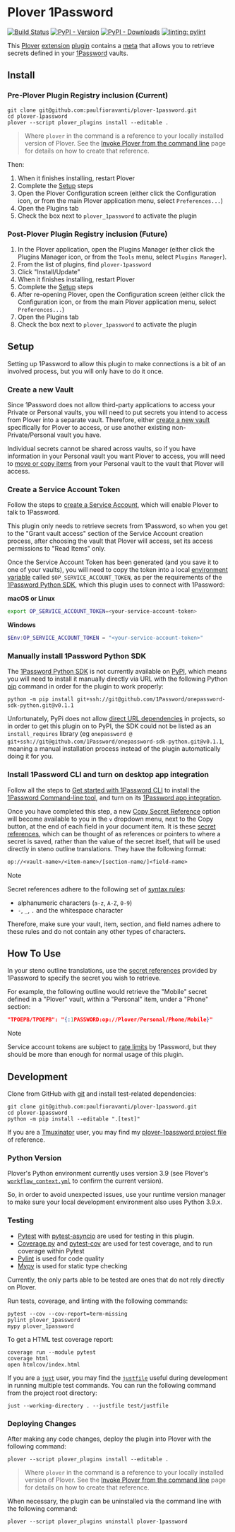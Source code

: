 # Plover 1Password

[![Build Status][Build Status image]][Build Status url] [![PyPI - Version][PyPI version image]][PyPI url] [![PyPI - Downloads][PyPI downloads image]][PyPI url] [![linting: pylint][linting image]][linting url]

This [Plover][] [extension][] [plugin][] contains a [meta][] that allows you to
retrieve secrets defined in your [1Password][] vaults.

## Install

### Pre-Plover Plugin Registry inclusion (Current)

```console
git clone git@github.com:paulfioravanti/plover-1password.git
cd plover-1password
plover --script plover_plugins install --editable .
```

> Where `plover` in the command is a reference to your locally installed version
> of Plover. See the [Invoke Plover from the command line][] page for details on
> how to create that reference.

Then:

1. When it finishes installing, restart Plover
2. Complete the [Setup][] steps
3. Open the Plover Configuration screen (either click the
   Configuration icon, or from the main Plover application menu, select
   `Preferences...`)
4. Open the Plugins tab
5. Check the box next to `plover_1password` to activate the plugin

### Post-Plover Plugin Registry inclusion (Future)

1. In the Plover application, open the Plugins Manager (either click the Plugins
   Manager icon, or from the `Tools` menu, select `Plugins Manager`).
2. From the list of plugins, find `plover-1password`
3. Click "Install/Update"
4. When it finishes installing, restart Plover
5. Complete the [Setup][] steps
6. After re-opening Plover, open the Configuration screen (either click the
   Configuration icon, or from the main Plover application menu, select
   `Preferences...`)
7. Open the Plugins tab
8. Check the box next to `plover_1password` to activate the plugin

## Setup

Setting up 1Password to allow this plugin to make connections is a bit of an
involved process, but you will only have to do it once.

### Create a new Vault

Since 1Password does not allow third-party applications to access your Private
or Personal vaults, you will need to put secrets you intend to access from
Plover into a separate vault. Therefore, either [create a new vault][]
specifically for Plover to access, or use another existing non-Private/Personal
vault you have.

Individual secrets cannot be shared across vaults, so if you have information in
your Personal vault you want Plover to access, you will need to [move or copy
items][] from your Personal vault to the vault that Plover will access.

### Create a Service Account Token

Follow the steps to [create a Service Account][], which will enable Plover to
talk to 1Password.

This plugin only needs to retrieve secrets from 1Password, so when you get to
the "Grant vault access" section of the Service Account creation process, after
choosing the vault that Plover will access, set its access permissions to
"Read Items" only.

Once the Service Account Token has been generated (and you save it to one of
your vaults), you will need to copy the token into a local [environment
variable][] called `$OP_SERVICE_ACCOUNT_TOKEN`, as per the requirements of the
[1Password Python SDK][], which this plugin uses to connect with 1Password:

**macOS or Linux**

```bash
export OP_SERVICE_ACCOUNT_TOKEN=<your-service-account-token>
```

**Windows**

```powershell
$Env:OP_SERVICE_ACCOUNT_TOKEN = "<your-service-account-token>"
```

### Manually install 1Password Python SDK

The [1Password Python SDK][] is not currently available on [PyPI][], which means
you will need to install it manually directly via URL with the following
Python [pip][] command in order for the plugin to work properly:

```console
python -m pip install git+ssh://git@github.com/1Password/onepassword-sdk-python.git@v0.1.1
```

Unfortunately, PyPi does not allow [direct URL dependencies][] in projects, so
in order to get this plugin on to PyPI, the SDK could not be listed as an
`install_requires` library (eg
`onepassword @ git+ssh://git@github.com/1Password/onepassword-sdk-python.git@v0.1.1`,
meaning a manual installation process instead of the plugin automatically doing
it for you.

### Install 1Password CLI and turn on desktop app integration

Follow all the steps to [Get started with 1Password CLI][] to install the
[1Password Command-line tool][], and turn on its [1Password app integration][].

Once you have completed this step, a new [Copy Secret Reference][] option will
become available to you in the `v` dropdown menu, next to the Copy button, at
the end of each field in your document item. It is these [secret references][],
which can be thought of as references or pointers to where a secret is saved,
rather than the value of the secret itself, that will be used directly in steno
outline translations. They have the following format:

```txt
op://<vault-name>/<item-name>/[section-name/]<field-name>
```

> [!NOTE]
> Secret references adhere to the following set of [syntax rules][]:
> 
> - alphanumeric characters (`a-z`, `A-Z`, `0-9`)
> - `-`, `_`, `.` and the whitespace character
>
> Therefore, make sure your vault, item, section, and field names adhere to
> these rules and do not contain any other types of characters.

## How To Use

In your steno outline translations, use the [secret references][] provided by
1Password to specify the secret you wish to retrieve.

For example, the following outline would retrieve the "Mobile" secret defined in
a "Plover" vault, within a "Personal" item, under a "Phone" section:

```json
"TPOEPB/TPOEPB": "{:1PASSWORD:op://Plover/Personal/Phone/Mobile}"
```

> [!NOTE]
> Service account tokens are subject to [rate limits][] by 1Password, but they
> should be more than enough for normal usage of this plugin.

## Development

Clone from GitHub with [git][] and install test-related dependencies:

```console
git clone git@github.com:paulfioravanti/plover-1password.git
cd plover-1password
python -m pip install --editable ".[test]"
```

If you are a [Tmuxinator][] user, you may find my [plover-1password project
file][] of reference.

### Python Version

Plover's Python environment currently uses version 3.9 (see Plover's
[`workflow_context.yml`][] to confirm the current version).

So, in order to avoid unexpected issues, use your runtime version manager to
make sure your local development environment also uses Python 3.9.x.

### Testing

- [Pytest][] with [pytest-asyncio][] are used for testing in this plugin.
- [Coverage.py][] and [pytest-cov][] are used for test coverage, and to run
  coverage within Pytest
- [Pylint][] is used for code quality
- [Mypy][] is used for static type checking

Currently, the only parts able to be tested are ones that do not rely directly
on Plover.

Run tests, coverage, and linting with the following commands:

```console
pytest --cov --cov-report=term-missing
pylint plover_1password
mypy plover_1password
```

To get a HTML test coverage report:

```console
coverage run --module pytest
coverage html
open htmlcov/index.html
```

If you are a [`just`][] user, you may find the [`justfile`][] useful during
development in running multiple test commands. You can run the following command
from the project root directory:

```console
just --working-directory . --justfile test/justfile
```

### Deploying Changes

After making any code changes, deploy the plugin into Plover with the following
command:

```console
plover --script plover_plugins install --editable .
```

> Where `plover` in the command is a reference to your locally installed version
> of Plover. See the [Invoke Plover from the command line][] page for details on
> how to create that reference.

When necessary, the plugin can be uninstalled via the command line with the
following command:

```console
plover --script plover_plugins uninstall plover-1password
```

[1Password]: https://1password.com/
[1Password app integration]: https://developer.1password.com/docs/cli/app-integration/
[1Password Command-line tool]: https://1password.com/downloads/command-line/
[1Password Python SDK]: https://github.com/1Password/onepassword-sdk-python
[Build Status image]: https://github.com/paulfioravanti/plover-1password/actions/workflows/ci.yml/badge.svg
[Build Status url]: https://github.com/paulfioravanti/plover-1password/actions/workflows/ci.yml
[Copy Secret Reference]: https://developer.1password.com/docs/cli/secret-reference-syntax/#with-the-1password-desktop-app
[Coverage.py]: https://github.com/nedbat/coveragepy
[create a new vault]: https://support.1password.com/create-share-vaults/#create-a-vault
[create a Service Account]: https://developer.1password.com/docs/service-accounts/get-started/#create-a-service-account
[direct URL dependencies]: https://setuptools.pypa.io/en/latest/userguide/dependency_management.html#direct-url-dependencies
[environment variable]: https://en.wikipedia.org/wiki/Environment_variable
[extension]: https://plover.readthedocs.io/en/latest/plugin-dev/extensions.html
[Get started with 1Password CLI]: https://developer.1password.com/docs/cli/get-started/
[Git]: https://git-scm.com/
[Invoke Plover from the command line]: https://github.com/openstenoproject/plover/wiki/Invoke-Plover-from-the-command-line
[`just`]: https://github.com/casey/just
[`justfile`]: ./test/justfile
[linting image]: https://img.shields.io/badge/linting-pylint-yellowgreen
[linting url]: https://github.com/pylint-dev/pylint
[meta]: https://plover.readthedocs.io/en/latest/plugin-dev/metas.html
[move or copy items]: https://support.1password.com/move-copy-items/
[Mypy]: https://github.com/python/mypy
[pip]: https://pip.pypa.io/en/stable/
[plover-1password project file]: https://github.com/paulfioravanti/dotfiles/blob/master/tmuxinator/plover_1password.yml
[PyPI]: https://pypi.org/
[PyPI downloads image]: https://img.shields.io/pypi/dm/plover-1password
[PyPI version image]: https://img.shields.io/pypi/v/plover-1password
[PyPI url]: https://pypi.org/project/plover-1password/
[Plover]: https://www.openstenoproject.org/
[Plover Plugins Registry]: https://github.com/openstenoproject/plover_plugins_registry
[plugin]: https://plover.readthedocs.io/en/latest/plugins.html#types-of-plugins
[Pylint]: https://github.com/pylint-dev/pylint
[Pytest]: https://pytest.org/
[pytest-asyncio]: https://github.com/pytest-dev/pytest-asyncio
[pytest-cov]: https://github.com/pytest-dev/pytest-cov/
[rate limits]: https://developer.1password.com/docs/service-accounts/rate-limits/#hourly-limits
[secret reference]: https://developer.1password.com/docs/cli/secret-reference-syntax/
[secret references]: https://developer.1password.com/docs/cli/secret-reference-syntax/
[Setup]: ./#Setup
[syntax rules]: https://developer.1password.com/docs/cli/secret-reference-syntax/#syntax-rules
[Tmuxinator]: https://github.com/tmuxinator/tmuxinator
[`workflow_context.yml`]: https://github.com/openstenoproject/plover/blob/master/.github/workflows/ci/workflow_context.yml
